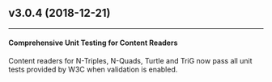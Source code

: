 ## v3.0.4 (2018-12-21)
------------------------

#### Comprehensive Unit Testing for Content Readers

  Content readers for N-Triples, N-Quads, Turtle and TriG now pass all unit tests provided by W3C when validation is enabled.